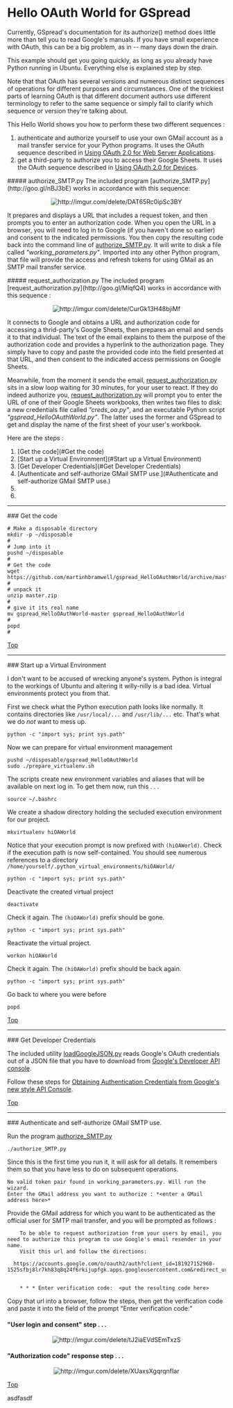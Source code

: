 Hello OAuth World for GSpread
=============================


Currently, GSpread's documentation for its authorize() method does little more than tell you to read Google's manuals.  If you have small experience with OAuth, this can be a big problem, as in  -- many days down the drain.

This example should get you going quickly, as long as you already have Python running in Ubuntu.  Everything else is explained step by step.

Note that that OAuth has several versions and numerous distinct sequences of operations for different purposes and circumstances.  One of the trickiest parts of learning OAuth is that different document authors use different terminology to refer to the same sequence or simply fail to clarify which sequence or version they're talking about.

This Hello World shows you how to perform these two different sequences :

  1. authenticate and authorize yourself to use your own GMail account as a mail transfer service for your Python programs.  It uses the OAuth sequence described in [Using OAuth 2.0 for Web Server Applications](http://goo.gl/CLzxPZ).
  2. get a third-party to authorize you to access their Google Sheets.  It uses the OAuth sequence described in [Using OAuth 2.0 for Devices](http://goo.gl/EGfc8e).

<a name="authorize_SMTP.py"/>
##### authorize_SMTP.py
The included program [authorize_SMTP.py](http://goo.gl/nBJ3bE) works in accordance with this sequence:

<p align="center">
  <img src="http://i.imgur.com/HAuXGjA.png" alt="http://imgur.com/delete/DAT65Rc0ipSc3BY"/>
</p>


It prepares and displays a URL that includes a request token, and then prompts you to enter an authorization code.  When you open the URL in a browser, you will need to log in to Google (if you haven't done so earlier) and consent to the indicated permissions.  You then copy the resulting code back into the command line of [authorize_SMTP.py](http://goo.gl/nBJ3bE).  It will write to disk a file called *"working_parameters.py"*.  Imported into any other Python program, that file will provide the access and refresh tokens for using GMail as an SMTP mail transfer service.


<a name="request_authorization.py"/>
##### request_authorization.py
The included program [request_authorization.py](http://goo.gl/MiqfQ4) works in accordance with this sequence :
<p align="center">
  <img src="http://i.imgur.com/zGuwWFZ.png" alt="http://imgur.com/delete/CurGk13H48bjiMf"/>
</p>

It connects to Google and obtains a URL and authorization code for accessing a thrid-party's Google Sheets, then prepares an email and sends it to that individual. The text of the email explains to them the purpose of the authorization code and provides a hyperlink to the authorization page.  They simply have to copy and paste the provided code into the field presented at that URL, and then consent to the indicated access permissions on Google Sheets.

Meanwhile, from the moment it sends the email, [request_authorization.py](http://goo.gl/MiqfQ4) sits in a slow loop waiting for 30 minutes, for your user to react.  If they do indeed authorize you, [request_authorization.py](http://goo.gl/MiqfQ4) will prompt you to enter the URL of one of their Google Sheets workbooks, then writes two files to disk: a new credentials file called *"creds_oa.py"*, and an executable Python script *"gspread_HelloOAuthWorld.py"*.  The latter uses the former and GSpread to get and display the name of the first sheet of your user's workbook. 



<a name="Steps"/>
Here are the steps :

  1. [Get the code](#Get the code)
  1. [Start up a Virtual Environment](#Start up a Virtual Environment)
  1. [Get Developer Credentials](#Get Developer Credentials)
  1. [Authenticate and self-authorize GMail SMTP use.](#Authenticate and self-authorize GMail SMTP use.)
  2. 
  3. 

- - - - - - - - - - - - -
<a name="Get the code"/>
### Get the code

    # Make a disposable directory
    mkdir -p ~/disposable
    #
    # Jump into it
    pushd ~/disposable
    #
    # Get the code
    wget https://github.com/martinhbramwell/gspread_HelloOAuthWorld/archive/master.zip
    #
    # unpack it
    unzip master.zip
    #
    # give it its real name
    mv gspread_HelloOAuthWorld-master gspread_HelloOAuthWorld
    #
    popd
    #
    

[Top](#Steps)

  
- - - - - - - - - - - - -
<a name="Start up a Virtual Environment"/>
### Start up a Virtual Environment

I don't want to be accused of wrecking anyone's system.  Python is integral to the workings of Ubuntu and altering it willy-nilly is a bad idea.  Virtual environments protect you from that.

First we check what the Python execution path looks like normally.  It contains directories like `/usr/local/...` and  `/usr/lib/...` etc.  That's what we do *not* want to mess up.

    python -c "import sys; print sys.path"

Now we can prepare for virtual environment management

    pushd ~/disposable/gspread_HelloOAuthWorld
    sudo ./prepare_virtualenv.sh

The scripts create new environment variables and aliases that will be available on next log in.  To get them now, run this . . .

    source ~/.bashrc

We create a shadow directory holding the secluded execution environment for our project.

    mkvirtualenv hiOAWorld

Notice that your execution prompt is now prefixed with `(hiOAWorld)`. Check if the execution path is now self-contained.  You should see numerous references to a directory `/home/yourself/.python_virtual_environments/hiOAWorld/`

    python -c "import sys; print sys.path"

Deactivate the created virtual project

    deactivate

Check it again.  The `(hiOAWorld)` prefix should be gone.

    python -c "import sys; print sys.path"

Reactivate the virtual project.

    workon hiOAWorld

Check it again.  The `(hiOAWorld)` prefix should be back again.

    python -c "import sys; print sys.path"

Go back to where you were before

    popd


[Top](#Steps)

  
- - - - - - - - - - - - -
<a name="Get Developer Credentials"/>
### Get Developer Credentials

The included utility [loadGoogleJSON.py](https://github.com/martinhbramwell/gspread_HelloOAuthWorld/blob/master/loadGoogleJSON.py) reads Google's OAuth credentials out of a JSON file that you have to download from [Google's Developer API console](https://console.developers.google.com/).

Follow these steps for [Obtaining Authentication Credentials from Google's new style API Console](https://github.com/martinhbramwell/gspread_HelloOAuthWorld/wiki/Obtaining-Authentication-Credentials-from-Google's-new-style-API-Console).


[Top](#Steps)

  
- - - - - - - - - - - - -
<a name="Authenticate and self-authorize GMail SMTP use."/>
### Authenticate and self-authorize GMail SMTP use.

Run the program [authorize_SMTP.py](https://github.com/martinhbramwell/gspread_HelloOAuthWorld/blob/master/authorize_SMTP.py)
    
    ./authorize_SMTP.py 
    
Since this is the first time you run it, it will ask for all details.  It remembers them so that you have less to do on subsequent operations.

    No valid token pair found in working_parameters.py. Will run the wizard.
    Enter the GMail address you want to authorize : *<enter a GMail address here>*
    
Provide the GMail address for which you want to be authenticated as the official user for SMTP mail transfer, and you will be prompted as follows :

        To be able to request authorization from your users by email, you need to authorize this program to use Google's email resender in your name.
        Visit this url and follow the directions:

      https://accounts.google.com/o/oauth2/auth?client_id=181927152960-1525sfbj8lr7kh83q8q24f6rkijupfgk.apps.googleusercontent.com&redirect_uri=urn%3Aietf%3Awg%3Aoauth%3A2.0%3Aoob&response_type=code&scope=https%3A%2F%2Fmail.google.com%2F


        * * * Enter verification code:  <put the resulting code here>

Copy that url into a browser, follow the steps, then get the verification code and paste it into the field of the prompt "Enter verification code:" 


#### "User login and consent" step . . . 
<p align="center">
  <img src="http://i.imgur.com/cOaktkZ.png" alt="http://imgur.com/delete/tJ2iaEVdSEmTxzS"/>
</p>

#### "Authorization code" response step . . . 
<p align="center">
  <img src="http://i.imgur.com/ZaSKGlS.png" alt="http://imgur.com/delete/XUaxsXgqrqnfIar"/>
</p>


[Top](#Steps)

asdfasdf

